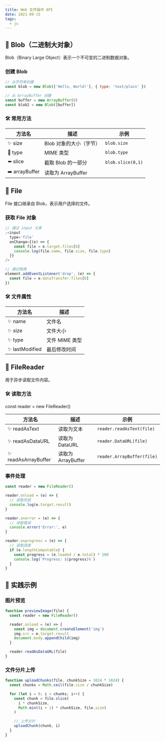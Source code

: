 ```yaml
---
title: Web 文件操作 API
date: 2021-09-15
tags:
  - js
---
```


## 🔵 Blob（二进制大对象）

Blob（Binary Large Object）表示一个不可变的二进制数据对象。

### 创建 Blob

```javascript
// 从字符串创建
const blob = new Blob(['Hello, World!'], { type: 'text/plain' })

// 从 ArrayBuffer 创建
const buffer = new ArrayBuffer(8)
const blob2 = new Blob([buffer])
```

### 🛠 常用方法

| 方法名         | 描述                    | 示例              |
| -------------- | ----------------------- | ----------------- |
| ✨ size        | Blob 对象的大小（字节） | `blob.size`       |
| 🧹 type        | MIME 类型               | `blob.type`       |
| ⬅️ slice       | 截取 Blob 的一部分      | `blob.slice(0,1)` |
| ➡️ arrayBuffer | 读取为 ArrayBuffer      |                   |

## 📄 File

File 接口继承自 Blob，表示用户选择的文件。

### 获取 File 对象

```javascript
// 通过 input 元素
;<input
  type='file'
  onChange={(e) => {
    const file = e.target.files[0]
    console.log(file.name, file.size, file.type)
  }}
/>

// 通过拖拽
element.addEventListener('drop', (e) => {
  const file = e.dataTransfer.files[0]
})
```

### 🛠 文件属性

| 方法名          | 描述           |
| --------------- | -------------- |
| ✨ name         | 文件名         |
| ✨ size         | 文件大小       |
| ✨ type         | 文件 MIME 类型 |
| ✨ lastModified | 最后修改时间   |

## 📖 FileReader

用于异步读取文件内容。

### 🛠 读取方法

const reader = new FileReader()

| 方法名               | 描述               | 示例                       |
| -------------------- | ------------------ | -------------------------- |
| ✨ readAsText        | 读取为文本         | `reader.readAsText(file)`  |
| ✨ readAsDataURL     | 读取为 DataURL     | `reader.DataURL(file)`     |
| ✨ readAsArrayBuffer | 读取为 ArrayBuffer | `reader.ArrayBuffer(file)` |

### 事件处理

```javascript
const reader = new FileReader()

reader.onload = (e) => {
  // 读取完成
  console.log(e.target.result)
}

reader.onerror = (e) => {
  // 读取错误
  console.error('Error:', e)
}

reader.onprogress = (e) => {
  // 读取进度
  if (e.lengthComputable) {
    const progress = (e.loaded / e.total) * 100
    console.log(`Progress: ${progress}%`)
  }
}
```

## 🌰 实践示例

### 图片预览

```javascript
function previewImage(file) {
  const reader = new FileReader()

  reader.onload = (e) => {
    const img = document.createElement('img')
    img.src = e.target.result
    document.body.appendChild(img)
  }

  reader.readAsDataURL(file)
}
```

### 文件分片上传

```javascript
function uploadChunks(file, chunkSize = 1024 * 1024) {
  const chunks = Math.ceil(file.size / chunkSize)

  for (let i = 0; i < chunks; i++) {
    const chunk = file.slice(
      i * chunkSize,
      Math.min((i + 1) * chunkSize, file.size)
    )

    // 上传分片
    uploadChunk(chunk, i)
  }
}
```
